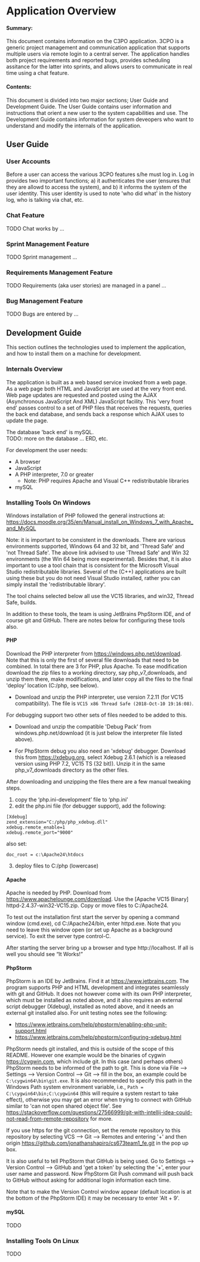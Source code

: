 # Application Overview

#### Summary:  
This document contains information on the C3PO application.  3CPO is a generic project management and
communication application that supports multiple users via remote login to a central server.  The application handles 
both project requirements and reported bugs, provides scheduling assitance for the latter into sprints, and allows 
users to communicate in real time using a chat feature.  

#### Contents:
This document is divided into two major sections; User Guide and Development Guide.  The User Guide contains user 
information and instructions that orient a new user to the system capabilities and use.  The Development Guide
contains information for system deveopers who want to understand and modify the internals of the application.  

## User Guide

### User Accounts

Before a user can access the various 3CPO features s/he must log in.  Log in provides two important functions; a) it 
authenticates the user (ensures that they are allowd to access the system), and b) it informs the system of the user
identity.  This user identity is used to note 'who did what' in the history log, who is talking via chat, etc.  

### Chat Feature

TODO 
Chat works by ...

### Sprint Management Feature

TODO
Sprint management ...

### Requirements Management Feature

TODO
Requirements (aka user stories) are managed in a panel ...

### Bug Management Feature

TODO
Bugs are entered by ...


## Development Guide

This section outlines the technologies used to implement the application, and how to install them on a machine for
development.  
 
### Internals Overview

The application is built as a web based service invoked from a web page.  As a web page both HTML and JavaScript are
used at the very front end.  Web page updates are requested and posted using the AJAX (Asynchronous JavaScript And XML)
JavaScript facility.  This 'very front end' passes control to a set of PHP files that receives the requests, queries 
the back end database, and sends back a response which AJAX uses to update the page.

The database 'back end' is mySQL.  
TODO: more on the database ... ERD, etc.

For development the user needs:
- A browser
- JavaScript
- A PHP interpreter, 7.0 or greater
   - Note: PHP requires Apache and Visual C++ redistributable libraries
- mySQL

### Installing Tools On Windows

Windows installation of PHP followed the general instructions at:
https://docs.moodle.org/35/en/Manual_install_on_Windows_7_with_Apache_and_MySQL

Note: it is important to be consistent in the downloads.  There are various environments supported, Windows 64 and 32
bit, and 'Thread Safe' and 'not Thread Safe'.  The above link advised to use 'Thread Safe' and Win 32 environments (the 
Win 64 being more experimental).  Besides that, it is also important to use a tool chain that is consistent for the
Microsoft Visual Studio redistributable libraries.  Several of the (C++) applications are built using these but you 
do not need Visual Studio installed, rather you can simply install the 'redistributable library'.  

The tool chains selected below all use the VC15 libraries, and win32, Thread Safe, builds.

In addition to these tools, the team is using JetBrains PhpStorm IDE, and of course git and GitHub.  There are notes
below for configuring these tools also.  

#### PHP

Download the PHP interpreter from https://windows.php.net/download.  Note that this is only the first of several file 
downloads that need to be combined.  In total there are 3 for PHP, plus Apache.  To ease modification download the zip 
files to a working directory, say php_v7_downloads, and unzip them there, make modifications, and later copy all the 
files to the final 'deploy' location (C:/php, see below).

- Download and unzip the PHP interpreter, use version 7.2.11 (for VC15 compatibility).  The file is 
```VC15 x86 Thread Safe (2018-Oct-10 19:16:08)```.  

For debugging support two other sets of files needed to be added to this.  

- Download and unzip the compatible 'Debug Pack' from windows.php.net/download (it is just below the interpreter file
listed above).
 
- For PhpStorm debug you also need an 'xdebug' debugger.  Download this from https://xdebug.org, select Xdebug 2.6.1
(which is a released version using PHP 7.2, VC15 TS (32 bit)).  Unzip it in the same php_v7_downloads directory as the
other files.

After downloading and unzipping the files there are a few manual tweaking steps.
1. copy the  ‘php.ini-development’ file to ‘php.ini’
2. edit the php.ini file (for debugger support), add the following:

```
[Xdebug]
zend_extension="C:/php/php_xdebug.dll"
xdebug.remote_enable=1
xdebug.remote_port="9000"
```

also set:
```
doc_root = c:\Apache24\htdocs 
```

3. deploy files to C:/php (lowercase)

#### Apache

Apache is needed by PHP.  Download from https://www.apachelounge.com/download.  Use the [Apache VC15 Binary] 
httpd-2.4.37-win32-VC15.zip.  Copy or move files to C:/Apache24.  

To test out the installation first start the server by opening a command window (cmd.exe), cd C:/Apache24/bin, 
enter httpd.exe.  Note that you need to leave this window open (or set up Apache as a background service).  To exit 
the server type control-C.  

After starting the server bring up a browser and type http://localhost.  If all is well you should see “It Works!” 

#### PhpStorm

PhpStorm is an IDE by JetBrains.  Find it at https://www.jetbrains.com.  The program supports PHP and HTML development
and integrates seamlessly with git and GitHub.  It does not however come with its own PHP interpreter, which must be
installed as noted above, and it also requires an external script debugger (Xdebug), installed as noted above, and it
needs an external git installed also.  For unit testing notes see the following: 

- https://www.jetbrains.com/help/phpstorm/enabling-php-unit-support.html
- https://www.jetbrains.com/help/phpstorm/configuring-xdebug.html

PhpStorm needs git installed, and this is outside of the scope of this README.  However one example would be the 
binaries of cygwin https://cygwin.com, which include git.  In this case (and perhaps others) PhpStorm needs to be 
informed of the path to git.  This is done via File --> Settings --> Version Control --> Git --> fill in the box, 
an example could be ```C:\cygwin64\bin\git.exe```.  It is also recommended to specify this path in the Windows Path 
system environment variable, i.e., ```Path = C:\cygwin64\bin;C:\cygwin64``` (this will require a system restart to
take effect), otherwise you may get an error when trying to connect with GitHub similar to 'can not open shared 
object file'.  See
https://stackoverflow.com/questions/27566999/git-with-intellij-idea-could-not-read-from-remote-repository for more.

If you use https for the git connection, set the remote repository to this repository by selecting VCS --> Git --> 
Remotes and entering '+' and then origin https://github.com/jonathanshapiro/cs673team1_fe.git in the pop up box.

It is also useful to tell PhpStorm that GitHub is being used.  Go to Settings --> Version Control --> GitHub and 'get a
token' by selecting the '+', enter your user name and password.  Now PhpStorm Git Push command will push back to GitHub
without asking for additional login information each time. 

Note that to make the Version Control window appear (default location is at the bottom of the PhpStorm IDE) it may
be necessary to enter 'Alt + 9'.  

#### mySQL

TODO 


### Installing Tools On Linux

TODO
  



